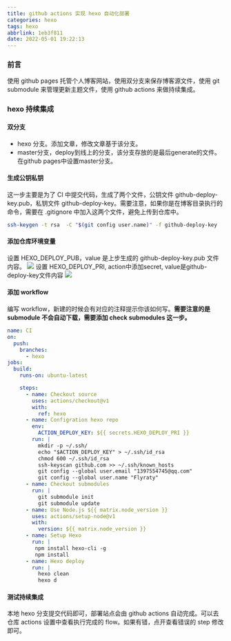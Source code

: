```yaml
---
title: github actions 实现 hexo 自动化部署
categories: hexo
tags: hexo
abbrlink: 1eb3f811
date: 2022-05-01 19:22:13
---
```


### 前言
使用 github pages 托管个人博客网站，使用双分支来保存博客源文件，使用 git submodule 来管理更新主题文件，使用 github actions 来做持续集成。
<!--more-->
### hexo 持续集成
#### 双分支
* hexo 分支。添加文章，修改文章基于该分支。
* master分支，deploy到线上的分支，该分支存放的是最后generate的文件。在github pages中设置master分支。

#### 生成公钥私钥
这一步主要是为了 CI 中提交代码，生成了两个文件，公钥文件 github-deploy-key.pub，私钥文件 github-deploy-key。需要注意，如果你是在博客目录执行的命令，需要在 .gitignore 中加入这两个文件，避免上传到仓库中。
```sh
ssh-keygen -t rsa  -C "$(git config user.name)" -f github-deploy-key
```

#### 添加仓库环境变量
设置 HEXO_DEPLOY_PUB，value 是上步生成的 github-deploy-key.pub 文件内容。
![](https://timemachine-blog.oss-cn-beijing.aliyuncs.com/img/0081Kckwgy1gk0pc9xn3hj31yq0s6aex.jpg)
设置 HEXO_DEPLOY_PRI, action中添加secret, value是github-deploy-key文件内容
![](https://timemachine-blog.oss-cn-beijing.aliyuncs.com/img/0081Kckwgy1gk0pe8e498j321e0t8djp.jpg)

#### 添加 workflow
编写 workflow，新建的时候会有对应的注释提示你该如何写。**需要注意的是 submodule 不会自动下载，需要添加 check submodules 这一步。**
```yml
name: CI
on:
  push:
    branches:
      - hexo
jobs:
  build:
    runs-on: ubuntu-latest

    steps:
      - name: Checkout source
        uses: actions/checkout@v1
        with:
          ref: hexo
      - name: Configration hexo repo
        env:
          ACTION_DEPLOY_KEY: ${{ secrets.HEXO_DEPLOY_PRI }}
        run: |
          mkdir -p ~/.ssh/
          echo "$ACTION_DEPLOY_KEY" > ~/.ssh/id_rsa
          chmod 600 ~/.ssh/id_rsa
          ssh-keyscan github.com >> ~/.ssh/known_hosts
          git config --global user.email "1397554745@qq.com"
          git config --global user.name "Flyraty" 
      - name: Checkout submodules
        run: |
          git submodule init
          git submodule update
      - name: Use Node.js ${{ matrix.node_version }}
        uses: actions/setup-node@v1
        with:
          version: ${{ matrix.node_version }}
      - name: Setup Hexo
        run: |
         npm install hexo-cli -g
         npm install 
      - name: Hexo deploy
        run: |
          hexo clean
          hexo d


```

#### 测试持续集成
本地 hexo 分支提交代码即可，部署站点会由 github actions 自动完成。可以去仓库 actions 设置中查看执行完成的 flow。如果有错，点开查看错误的 step 修改即可。 